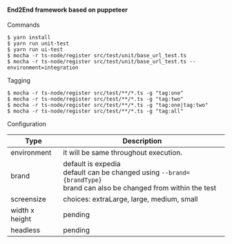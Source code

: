 #### End2End framework based on puppeteer

Commands

    $ yarn install
    $ yarn run unit-test
    $ yarn run ui-test
    $ mocha -r ts-node/register src/test/unit/base_url_test.ts
    $ mocha -r ts-node/register src/test/unit/base_url_test.ts --environment=integration


Tagging

    $ mocha -r ts-node/register src/test/**/*.ts -g "tag:one"
    $ mocha -r ts-node/register src/test/**/*.ts -g "tag:two"  
    $ mocha -r ts-node/register src/test/**/*.ts -g "tag:one|tag:two"
    $ mocha -r ts-node/register src/test/**/*.ts -g "tag:all" 

Configuration

| Type          | Description   |
|------         |------         |
| environment   |it will be same throughout execution. |
| brand         |default is expedia <br> default can be changed using  `--brand={brandType}`<br> brand can also be changed from within the test |
| screensize    | choices: extraLarge, large, medium, small     |
| width x height    | pending   |
| headless      | pending       |